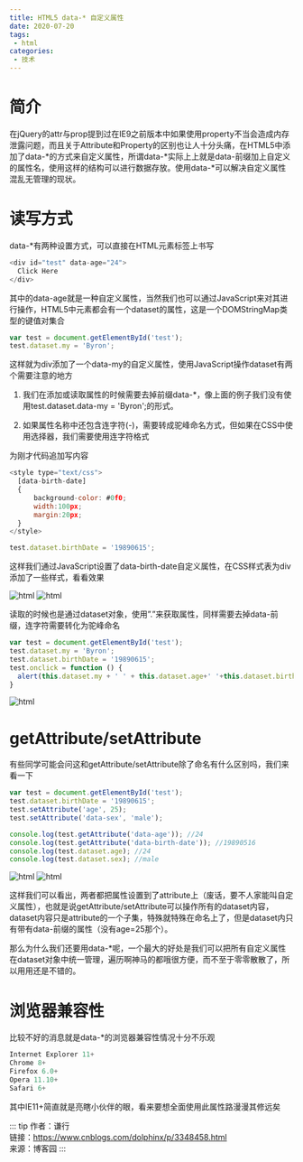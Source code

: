 ```yaml
---
title: HTML5 data-* 自定义属性
date: 2020-07-20
tags:
 - html
categories:
 - 技术
---
```


# 简介

在jQuery的attr与prop提到过在IE9之前版本中如果使用property不当会造成内存泄露问题，而且关于Attribute和Property的区别也让人十分头痛，在HTML5中添加了data-*的方式来自定义属性，所谓data-*实际上上就是data-前缀加上自定义的属性名，使用这样的结构可以进行数据存放。使用data-*可以解决自定义属性混乱无管理的现状。

# 读写方式

data-*有两种设置方式，可以直接在HTML元素标签上书写

``` js
<div id="test" data-age="24">
  Click Here
</div>
```

其中的data-age就是一种自定义属性，当然我们也可以通过JavaScript来对其进行操作，HTML5中元素都会有一个dataset的属性，这是一个DOMStringMap类型的键值对集合

``` js
var test = document.getElementById('test');
test.dataset.my = 'Byron';
```

这样就为div添加了一个data-my的自定义属性，使用JavaScript操作dataset有两个需要注意的地方

1. 我们在添加或读取属性的时候需要去掉前缀data-*，像上面的例子我们没有使用test.dataset.data-my = 'Byron';的形式。

2. 如果属性名称中还包含连字符(-)，需要转成驼峰命名方式，但如果在CSS中使用选择器，我们需要使用连字符格式

为刚才代码追加写内容

``` js
<style type="text/css">
  [data-birth-date]
  {
      background-color: #0f0;
      width:100px;
      margin:20px;
  }
</style>
```

``` js
test.dataset.birthDate = '19890615';
```

这样我们通过JavaScript设置了data-birth-date自定义属性，在CSS样式表为div添加了一些样式，看看效果

![html](https://images0.cnblogs.com/blog/349217/201310/07172311-2e4e2d958d3f4b4593df387d2b5e6cb8.png)
![html](https://images0.cnblogs.com/blog/349217/201310/07172321-53def04697464dfdae480c1d9c86a89c.png)

读取的时候也是通过dataset对象，使用”.”来获取属性，同样需要去掉data-前缀，连字符需要转化为驼峰命名

``` js
var test = document.getElementById('test');
test.dataset.my = 'Byron';
test.dataset.birthDate = '19890615';
test.onclick = function () {
  alert(this.dataset.my + ' ' + this.dataset.age+' '+this.dataset.birthDate);
}
```

![html](https://images0.cnblogs.com/blog/349217/201310/07172330-d9dcaf4187274ac09a723f00609b5cd0.png)

# getAttribute/setAttribute

有些同学可能会问这和getAttribute/setAttribute除了命名有什么区别吗，我们来看一下

``` js
var test = document.getElementById('test');
test.dataset.birthDate = '19890615';
test.setAttribute('age', 25);
test.setAttribute('data-sex', 'male');

console.log(test.getAttribute('data-age')); //24
console.log(test.getAttribute('data-birth-date')); //19890516
console.log(test.dataset.age); //24
console.log(test.dataset.sex); //male
```

![html](https://images0.cnblogs.com/blog/349217/201310/07173341-6c9e8cceaa05463580e6bf989a0d47d6.png)
![html](https://images0.cnblogs.com/blog/349217/201310/07173346-58c15728e50843f4871f7e2c7c2b305c.png)

这样我们可以看出，两者都把属性设置到了attribute上（废话，要不人家能叫自定义属性），也就是说getAttribute/setAttribute可以操作所有的dataset内容，dataset内容只是attribute的一个子集，特殊就特殊在命名上了，但是dataset内只有带有data-前缀的属性（没有age=25那个）。

那么为什么我们还要用data-*呢，一个最大的好处是我们可以把所有自定义属性在dataset对象中统一管理，遍历啊神马的都哦很方便，而不至于零零散散了，所以用用还是不错的。

# 浏览器兼容性

比较不好的消息就是data-*的浏览器兼容性情况十分不乐观

``` js
Internet Explorer 11+
Chrome 8+
Firefox 6.0+
Opera 11.10+
Safari 6+
```

其中IE11+简直就是亮瞎小伙伴的眼，看来要想全面使用此属性路漫漫其修远矣

::: tip
作者：谦行 <br>
链接：https://www.cnblogs.com/dolphinx/p/3348458.html <br>
来源：博客园
:::
